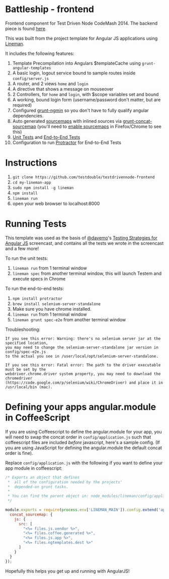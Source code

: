 # Battleship - frontend

Frontend component for Test Driven Node CodeMash 2014. The backend piece is found [here](https://github.com/testdouble/testdrivennode).


This was built from the project template for Angular JS applications using [Lineman](http://www.linemanjs.com).

It includes the following features:

1. Template Precompilation into Angulars $templateCache using `grunt-angular-templates`
2. A basic login, logout service bound to sample routes inside `config/server.js`
3. A router, and 2 views `home` and `login`
4. A directive that shows a message on mouseover
5. 2 Controllers, for `home` and `login`, with $scope variables set and bound
6. A working, bound login form (username/password don't matter, but are required)
7. Configured [grunt-ngmin](https://github.com/btford/grunt-ngmin) so you don't have to fully qualify angular dependencies.
8. Auto generated [sourcemaps](http://www.html5rocks.com/en/tutorials/developertools/sourcemaps/) with inlined sources via [grunt-concat-sourcemap](https://github.com/kozy4324/grunt-concat-sourcemap) (you'll need to [enable sourcemaps](http://cl.ly/image/1d0X2z2u1E3b) in Firefox/Chrome to see this)
9. [Unit Tests](https://github.com/davemo/lineman-angular-template/tree/master/spec) and [End-to-End Tests](https://github.com/davemo/lineman-angular-template/tree/master/spec-e2e)
10. Configuration to run [Protractor](https://github.com/juliemr/protractor) for End-to-End Tests

# Instructions

1. `git clone https://github.com/testdouble/testdrivennode-frontend`
2. `cd my-lineman-app`
3. `sudo npm install -g lineman`
4. `npm install`
5. `lineman run`
6. open your web browser to localhost:8000

# Running Tests

This template was used as the basis of [@davemo](http://www.github.com/davemo)'s [Testing Strategies for Angular JS](http://www.youtube.com/watch?v=UYVcY9EJcRs) screencast, and contains all the tests we wrote in the screencast and a few more!

To run the unit tests:

1. `lineman run` from 1 terminal window
2. `lineman spec` from another terminal window, this will launch Testem and execute specs in Chrome

To run the end-to-end tests:

1. `npm install protractor`
2. `brew install selenium-server-standalone`
3. Make sure you have chrome installed.
4. `lineman run` from 1 terminal window
5. `lineman grunt spec-e2e` from another terminal window

  Troubleshooting:

    If you see this error: Warning: there's no selenium server jar at the specified location,
    you may need to change the selenium-server-standalone jar version in config/spec-e2e.js
    to the actual you see in /user/local/opt/selenium-server-standalone.

    If you see this error: Fatal error: The path to the driver executable must be set by the
    webdriver.chrome.driver system property, you may need to download the chromedriver
    (https://code.google.com/p/selenium/wiki/ChromeDriver) and place it in /usr/local/bin (mac).

# Defining your apps angular.module in CoffeeScript

If you are using Coffeescript to define the angular.module for your app, you will need to swap the concat order in `config/application.js` such that coffeescript files are included _before_ javascript, here's a sample config. (If you are using JavaScript for defining the angular.module the default concat order is fine).

Replace `config/application.js` with the following if you want to define your app module in coffeescript:

```javascript
/* Exports an object that defines
 *  all of the configuration needed by the projects'
 *  depended-on grunt tasks.
 *
 * You can find the parent object in: node_modules/lineman/config/application.coffee
 */

module.exports = require(process.env['LINEMAN_MAIN']).config.extend('application', {
  concat_sourcemap: {
    js: {
      src: [
        "<%= files.js.vendor %>",
        "<%= files.coffee.generated %>",
        "<%= files.js.app %>",
        "<%= files.ngtemplates.dest %>"
      ]
    }
  }
});
```

Hopefully this helps you get up and running with AngularJS!
